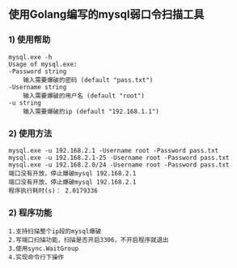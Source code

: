 ## 使用Golang编写的mysql弱口令扫描工具

### 1) 使用帮助

    mysql.exe -h   
    Usage of mysql.exe:
    -Password string
        输入需要爆破的密码 (default "pass.txt")
    -Username string
        输入需要爆破的用户名 (default "root")
    -u string
        输入需要爆破的ip (default "192.168.1.1")
     
### 2) 使用方法
    mysql.exe -u 192.168.2.1 -Username root -Password pass.txt
    mysql.exe -u 192.168.2.1-25 -Username root -Password pass.txt
    mysql.exe -u 192.168.2.0/24 -Username root -Password pass.txt
    端口没有开放，停止爆破mysql 192.168.2.1
    端口没有开放，停止爆破mysql 192.168.2.1
    程序执行耗时(s)： 2.0179336
### 2) 程序功能
    1.支持扫描整个ip段的mysql爆破
    2.写端口扫描功能，扫描是否开启3306，不开启程序就退出
    3.使用sync.WaitGroup
    4.实现命令行下操作
